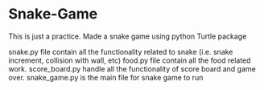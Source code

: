 # Snake-Game
This is just a practice.
Made a snake game using python Turtle package


snake.py file contain all the functionality related to snake (i.e. snake increment, collision with wall, etc)
food.py file contain all the food related work.
score_board.py handle all the functionality of score board and game over.
snake_game.py is the main file for snake game to run


